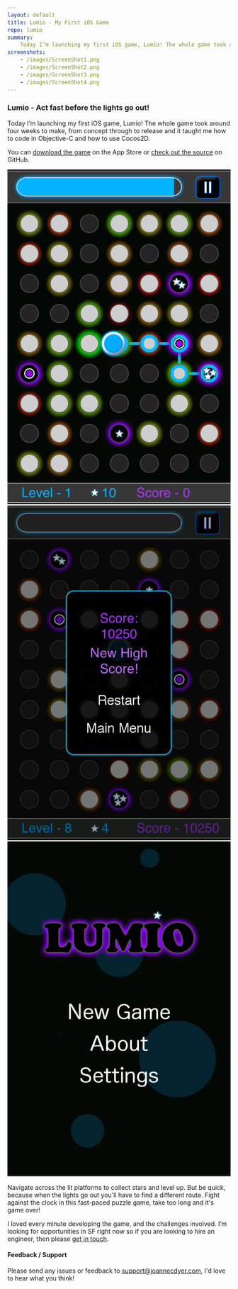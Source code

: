```yaml
---
layout: default
title: Lumio - My First iOS Game
repo: lumio
summary: 
    Today I’m launching my first iOS game, Lumio! The whole game took around four weeks to make, from concept through to release and it taught me how to code in Objective-C and how to use Cocos2D. 
screenshots:
    - /images/ScreenShot1.png
    - /images/ScreenShot2.png
    - /images/ScreenShot3.png
    - /images/ScreenShot4.png
---
```


### Lumio - Act fast before the lights go out!

Today I’m launching my first iOS game, Lumio! The whole game took around four weeks to make, from concept through to release and it taught me how to code in Objective-C and how to use Cocos2D.

You can [download the game](https://itunes.apple.com/us/app/lumio/id608072046) on the App Store or [check out the source](https://github.com/joannecdyer/lumio) on GitHub.

<img class="screenshot" src="/images/ScreenShot1.png" alt="Screenshot">
<img class="screenshot" src="/images/ScreenShot2.png" alt="Screenshot">
<img class="screenshot" src="/images/ScreenShot3.png" alt="Screenshot">

Navigate across the lit platforms to collect stars and level up. But be quick, because when the lights go out you'll have to find a different route. Fight against the clock in this fast-paced puzzle game, take too long and it's game over!

I loved every minute developing the game, and the challenges involved. I’m looking for opportunities in SF right now so if you are looking to hire an engineer, then please [get in touch](support@joannecdyer.com).


#### Feedback / Support

Please send any issues or feedback to <support@joannecdyer.com>, I'd love to hear what you think!
